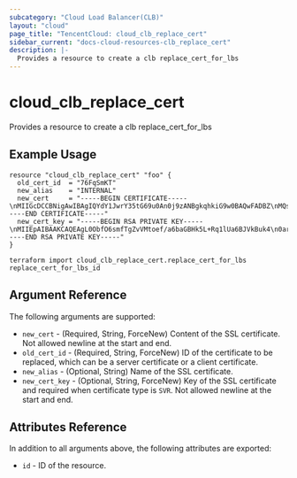```yaml
---
subcategory: "Cloud Load Balancer(CLB)"
layout: "cloud"
page_title: "TencentCloud: cloud_clb_replace_cert"
sidebar_current: "docs-cloud-resources-clb_replace_cert"
description: |-
  Provides a resource to create a clb replace_cert_for_lbs
---
```


# cloud_clb_replace_cert

Provides a resource to create a clb replace_cert_for_lbs

## Example Usage

```hcl
resource "cloud_clb_replace_cert" "foo" {
  old_cert_id  = "76FqSmKT"
  new_alias    = "INTERNAL"
  new_cert     = "-----BEGIN CERTIFICATE-----\nMIIGcDCCBNigAwIBAgIQYdY1JwrY35tG69u0An0j9zANBgkqhkiG9w0BAQwFADBZ\nMQswCQYDVQQGEwJDTjElMCMGA1UEChMcVHJ1c3RBc2lhIFRlY2hub2xvZ2llcywg\nSW5jLjEjMCEGA1UEAxMaVHJ1c3RBc2lhIFJTQSBEViBUTFMgQ0EgRzIwHhcNMjMw\nNzE3MDAwMDAwWhcNMjQwNzE2MjM1OTU5WjAWMRQwEgYDVQQDEwticnVjZWxpbi5j\nYzCCASIwDQYJKoZIhvcNAQEBBQADggEPADCCAQoCggEBAIC9Dm3zurJn04Gb1TLa\nHn/2um2hgR5OS/katZVGugSVZAbpONGqzXlSsqhfdu9kqNBIiOjhmRea0wxGQ2GZ\nsfLC/pAxY7IG3Qgek9z1Jb+DMXYkW6JIlxnczqkzqeDsb2xyyujTuep/0SfkjNTY\ntqPexBlUlPApgts++q0Lt/XM2+sKkd/VVkA38agTD4pcTxeuBnKVLmHTYobuXstE\ny0dCuSiJvZ+yhbOA8AxMLFD8zg3S2qc5lshwhFF1CG6coXkkIa+QfsLwPB2oYFs1\nXSvsra1HByTWf1Op4nfXcDCddb/MMNSLqpseza74Gg7Hgj652YpAK9w1aKOG2o4v\ntAcCAwEAAaOCAvUwggLxMB8GA1UdIwQYMBaAFF86fBEQfgxncWHci6O1AANn9Vcc\nMB0GA1UdDgQWBBT4UEcDO5me2uu+Ow+/X5h7/Yf80DAOBgNVHQ8BAf8EBAMCBaAw\nDAYDVR0TAQH/BAIwADAdBgNVHSUEFjAUBggrBgEFBQcDAQYIKwYBBQUHAwIwSQYD\nVR0gBEIwQDA0BgsrBgEEAbIxAQICMTAlMCMGCCsGAQUFBwIBFhdodHRwczovL3Nl\nY3RpZ28uY29tL0NQUzAIBgZngQwBAgEwfQYIKwYBBQUHAQEEcTBvMEIGCCsGAQUF\nBzAChjZodHRwOi8vY3J0LnRydXN0LXByb3ZpZGVyLmNuL1RydXN0QXNpYVJTQURW\nVExTQ0FHMi5jcnQwKQYIKwYBBQUHMAGGHWh0dHA6Ly9vY3NwLnRydXN0LXByb3Zp\nZGVyLmNuMCcGA1UdEQQgMB6CC2JydWNlbGluLmNjgg93d3cuYnJ1Y2VsaW4uY2Mw\nggF9BgorBgEEAdZ5AgQCBIIBbQSCAWkBZwB1AHb/iD8KtvuVUcJhzPWHujS0pM27\nKdxoQgqf5mdMWjp0AAABiWKyWxsAAAQDAEYwRAIgY1Q4nHmmCVy4ZdJNLjaPyK0J\nf7iYvCgE1CfPYgxd6DQCIA/qC62caUv+zCif+DD5sVVVOzq2KJr4O2BRJUgLXc/y\nAHYA2ra/az+1tiKfm8K7XGvocJFxbLtRhIU0vaQ9MEjX+6sAAAGJYrJbaQAABAMA\nRzBFAiEA7K98sak+X2cofLsnkAZUDaZxsui4gigg/5x3ylcuencCIHfRyfxB6OQS\ns/EzmYHEuLRw6XqgMsgJiXy21ZCMDFOpAHYA7s3QZNXbGs7FXLedtM0TojKHRny8\n7N7DUUhZRnEftZsAAAGJYrJbQwAABAMARzBFAiBvUe5D3FWcFnbBVZuq+SOaP5WG\nSJYp553bNDX9eg6khQIhANRUdxQp1b1IOcjiCoylvAyWyxGhW97jj6HHZ9K23Mmc\nMA0GCSqGSIb3DQEBDAUAA4IBgQA8/aV/QGQ+oycAoe4LtyTqdmW8z3+/g7N00Lho\n32q96Bbo999C1w2ZCZ/A33Jun5HUjktXuWTdENA8zg2JRXECtikO0rElD8Popj6t\n1ZsYsBKNZOfEklSTTHTr9zZti3xuCzi5/2vYezFvV7/3Fvx849xxivK4xgGnv/Zl\neioo2D6MSAxwjBGxqoSgjOM1ozqY1aH9a0OZ1d+Dv2EhHaCIzInOnYTk2qerJc7o\n6fsawwcE+5DuBXXsZksKiTUMgVVO+cbWFV05ldhRzJlOTPkWiBTYIB2+DjafMczK\ntdi9xekiAKYMOMgepl611ofo9REjUfoJQqrVDjMdYDZ6t9rrqsSzNi6YY9EwWVGJ\nm11W4nZzGmqv0jTZeUSrQc+ffXl127cuWISEMJP21z+xgqBgtar3iybMIt22p2AH\n9hpmHu5Uf6eiT9k5QFzPIyeJ2BSqzykcQa4E+Kpnhx9cHLGCRDeQR4WAlAWmx0O1\nHzCs35ma76+3wOlUD36V/ttt5uY=\n-----END CERTIFICATE-----"
  new_cert_key = "-----BEGIN RSA PRIVATE KEY-----\nMIIEpAIBAAKCAQEAgL0ObfO6smfTgZvVMtoef/a6baGBHk5L+Rq1lUa6BJVkBuk4\n0arNeVKyqF9272So0EiI6OGZF5rTDEZDYZmx8sL+kDFjsgbdCB6T3PUlv4MxdiRb\nokiXGdzOqTOp4OxvbHLK6NO56n/RJ+SM1Ni2o97EGVSU8CmC2z76rQu39czb6wqR\n39VWQDfxqBMPilxPF64GcpUuYdNihu5ey0TLR0K5KIm9n7KFs4DwDEwsUPzODdLa\npzmWyHCEUXUIbpyheSQhr5B+wvA8HahgWzVdK+ytrUcHJNZ/U6nid9dwMJ11v8ww\n1Iuqmx7NrvgaDseCPrnZikAr3DVoo4baji+0BwIDAQABAoIBAAJztdmNOJ4BLj6i\nDT6VzTv2CqPToHeETWVHpfPtw9WH8Y3shjPOmK5sQyO3pP/YpWQAR5QLXOh8I7a5\nnKKmERdbyc0om0ek6MYQYzh8xbEL94wDaPrRrziY7i+vr+NwTKQjJUw6C8EujWDZ\nLwWw5dh/74yDxRc0NXy+HMSka2bLmZigSs5Fu/NjShsUxgA2yhmYuE4iHi8Jzryw\nBZIjqkq7trMjjqmavA3CnC5uisIIrfEfbAL646Kyf5SMKt4mag0WejVe634T/FWw\nhXa12dCbtzfmrEm8Mx4ettywVu0CndVcqct6d866T9FiykxCS348K31IrrP+N5Js\n1b8L0nECgYEAtfVbra5pZiiLaPxcV7pS36ko4XapKruCIYxYVqf0DX6TGUoxiMAh\nOsbICj+ridCNU4fwSirI0sjgkWuHETJIIrniQGbHoAmTwbAIQyseWmceRd/uNko+\na25k3M0Sbb9P3CmgEM6YppklobafyBRYZ5lfc5DAIm4BuztIhRxoZokCgYEAtR/E\n01GMh9LXe1eS6ITcatSw/r2a8uXjFEP6snIv7THqRO/Xc4nvRieuWjkFI2n2NSLS\nHDS/fcHQEzR2SMvGpj7wYR2BCeuPD3K2vXOd64nivq6nmYDovznUgBJHVvSYa9Es\n2s0Q8GftTSirjberEftpxKb4Y0H3w2zUCH33og8CgYBYBsgAYQUaZ/jxpEykID6h\ndzuQv5AdXTMaOcQuv/fgY2CUdoE6MACjZ7E0zBKXjG4if/wuVT5sQsPpdgSUvCeL\nrTOYhmCCur9hj2Cf5gc8IvDRSwD6ALbr0C85ZnhI4amnz/dgyiGtTx+WeTwZVkZi\ncB9uUBOzVFbAFnEB/HlBSQKBgQC01uVUAAYJzq+qzMM3OQBCAd4+Wd0NTA4vu7fg\n1zWW49F9xuIcz8mBCDmCh4/jzfYvE3cpBllzHEG+CxFWmW7bqdejfyvJVdHeoLBn\n87nm5CLqM8PO9fBsjTboMFfeMBTHAXCBfWG+RmWeNk8jDhDVwWnXGMbDg6f3DP+f\nAvZubQKBgQCtI45G5gEwvM1gHuRd7gwINB3+oetZiZ1uT96xu6WjQ4uUUm8vtRIP\nO8k9sC0UwOfMwPla6x/8Fqmx5HbKHQ2dkOfq/1IvdwcmeKV9Vlk8jZZ6moIX44QP\nQp9Jc68JTMIOxyZCfSmYp8Sj3D8drrYpyUuXDmlq/YKI+SYS3scXuw==\n-----END RSA PRIVATE KEY-----"
}
```



```hcl
terraform import cloud_clb_replace_cert.replace_cert_for_lbs replace_cert_for_lbs_id
```

## Argument Reference

The following arguments are supported:

* `new_cert` - (Required, String, ForceNew) Content of the SSL certificate. Not allowed newline at the start and end.
* `old_cert_id` - (Required, String, ForceNew) ID of the certificate to be replaced, which can be a server certificate or a client certificate.
* `new_alias` - (Optional, String) Name of the SSL certificate.
* `new_cert_key` - (Optional, String, ForceNew) Key of the SSL certificate and required when certificate type is `SVR`. Not allowed newline at the start and end.

## Attributes Reference

In addition to all arguments above, the following attributes are exported:

* `id` - ID of the resource.




